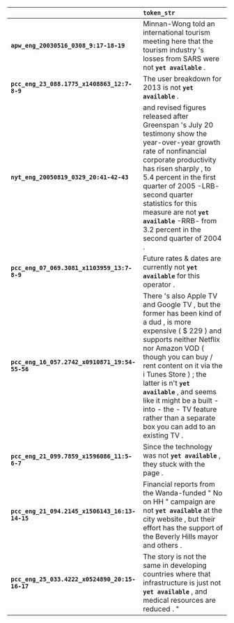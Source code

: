 |                                                | `token_str`                                                                                                                                                                                                                                                                                                                                                                                  |
|:-----------------------------------------------|:---------------------------------------------------------------------------------------------------------------------------------------------------------------------------------------------------------------------------------------------------------------------------------------------------------------------------------------------------------------------------------------------|
| **`apw_eng_20030516_0308_9:17-18-19`**         | Minnan-Wong told an international tourism meeting here that the tourism industry 's losses from SARS were not __``yet available``__ .                                                                                                                                                                                                                                                        |
| **`pcc_eng_23_088.1775_x1408863_12:7-8-9`**    | The user breakdown for 2013 is not __``yet available``__ .                                                                                                                                                                                                                                                                                                                                   |
| **`nyt_eng_20050819_0329_20:41-42-43`**        | and revised figures released after Greenspan 's July 20 testimony show the year-over-year growth rate of nonfinancial corporate productivity has risen sharply , to 5.4 percent in the first quarter of 2005 -LRB- second quarter statistics for this measure are not __``yet available``__ -RRB- from 3.2 percent in the second quarter of 2004 .                                           |
| **`pcc_eng_07_069.3081_x1103959_13:7-8-9`**    | Future rates & dates are currently not __``yet available``__ for this operator .                                                                                                                                                                                                                                                                                                             |
| **`pcc_eng_16_057.2742_x0910871_19:54-55-56`** | There 's also Apple TV and Google TV , but the former has been kind of a dud , is more expensive ( $ 229 ) and supports neither Netflix nor Amazon VOD ( though you can buy / rent content on it via the i Tunes Store ) ; the latter is n't __``yet available``__ , and seems like it might be a built - into - the - TV feature rather than a separate box you can add to an existing TV . |
| **`pcc_eng_21_099.7859_x1596086_11:5-6-7`**    | Since the technology was not __``yet available``__ , they stuck with the page .                                                                                                                                                                                                                                                                                                              |
| **`pcc_eng_21_094.2145_x1506143_16:13-14-15`** | Financial reports from the Wanda-funded " No on HH " campaign are not __``yet available``__ at the city website , but their effort has the support of the Beverly Hills mayor and others .                                                                                                                                                                                                   |
| **`pcc_eng_25_033.4222_x0524890_20:15-16-17`** | The story is not the same in developing countries where that infrastructure is just not __``yet available``__ , and medical resources are reduced . "                                                                                                                                                                                                                                        |
